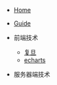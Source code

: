 <!-- docs/_sidebar.md -->

* [Home](readme.md)
* [Guide](guide.md)

* 前端技术
  * [复旦](01/javascript/readme1.md)
  * [echarts](02/echarts/readme.md)
    
* 服务器端技术
